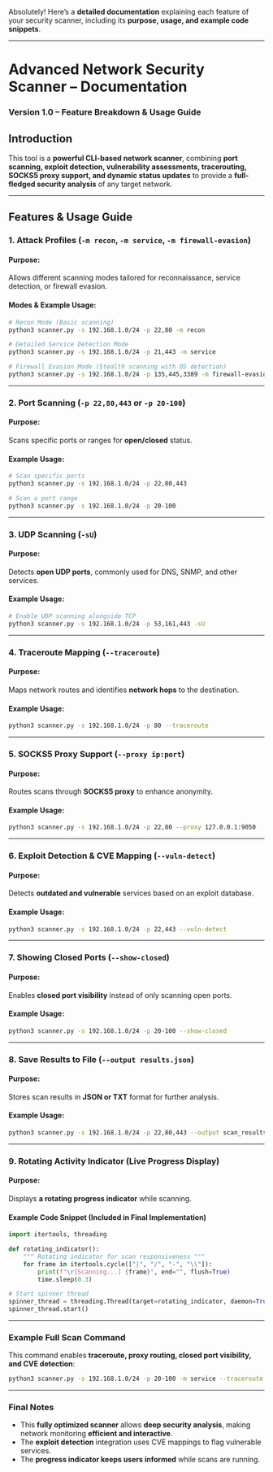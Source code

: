 Absolutely! Here’s a **detailed documentation** explaining each feature of your security scanner, including its **purpose, usage, and example code snippets**.

---

# **Advanced Network Security Scanner – Documentation**

### **Version 1.0 – Feature Breakdown & Usage Guide**

## **Introduction**

This tool is a **powerful CLI-based network scanner**, combining **port scanning, exploit detection, vulnerability assessments, tracerouting, SOCKS5 proxy support, and dynamic status updates** to provide a **full-fledged security analysis** of any target network.

---

## **Features & Usage Guide**

### **1. Attack Profiles (`-m recon`, `-m service`, `-m firewall-evasion`)**

#### **Purpose:**

Allows different scanning modes tailored for reconnaissance, service detection, or firewall evasion.

#### **Modes & Example Usage:**

```bash
# Recon Mode (Basic scanning)
python3 scanner.py -s 192.168.1.0/24 -p 22,80 -m recon

# Detailed Service Detection Mode
python3 scanner.py -s 192.168.1.0/24 -p 21,443 -m service

# Firewall Evasion Mode (Stealth scanning with OS detection)
python3 scanner.py -s 192.168.1.0/24 -p 135,445,3389 -m firewall-evasion
```

---

### **2. Port Scanning (`-p 22,80,443` or `-p 20-100`)**

#### **Purpose:**

Scans specific ports or ranges for **open/closed** status.

#### **Example Usage:**

```bash
# Scan specific ports
python3 scanner.py -s 192.168.1.0/24 -p 22,80,443

# Scan a port range
python3 scanner.py -s 192.168.1.0/24 -p 20-100
```

---

### **3. UDP Scanning (`-sU`)**

#### **Purpose:**

Detects **open UDP ports**, commonly used for DNS, SNMP, and other services.

#### **Example Usage:**

```bash
# Enable UDP scanning alongside TCP
python3 scanner.py -s 192.168.1.0/24 -p 53,161,443 -sU
```

---

### **4. Traceroute Mapping (`--traceroute`)**

#### **Purpose:**

Maps network routes and identifies **network hops** to the destination.

#### **Example Usage:**

```bash
python3 scanner.py -s 192.168.1.0/24 -p 80 --traceroute
```

---

### **5. SOCKS5 Proxy Support (`--proxy ip:port`)**

#### **Purpose:**

Routes scans through **SOCKS5 proxy** to enhance anonymity.

#### **Example Usage:**

```bash
python3 scanner.py -s 192.168.1.0/24 -p 22,80 --proxy 127.0.0.1:9050
```

---

### **6. Exploit Detection & CVE Mapping (`--vuln-detect`)**

#### **Purpose:**

Detects **outdated and vulnerable** services based on an exploit database.

#### **Example Usage:**

```bash
python3 scanner.py -s 192.168.1.0/24 -p 22,443 --vuln-detect
```

---

### **7. Showing Closed Ports (`--show-closed`)**

#### **Purpose:**

Enables **closed port visibility** instead of only scanning open ports.

#### **Example Usage:**

```bash
python3 scanner.py -s 192.168.1.0/24 -p 20-100 --show-closed
```

---

### **8. Save Results to File (`--output results.json`)**

#### **Purpose:**

Stores scan results in **JSON or TXT** format for further analysis.

#### **Example Usage:**

```bash
python3 scanner.py -s 192.168.1.0/24 -p 22,80,443 --output scan_results.json
```

---

### **9. Rotating Activity Indicator (Live Progress Display)**

#### **Purpose:**

Displays **a rotating progress indicator** while scanning.

#### **Example Code Snippet (Included in Final Implementation)**

```python
import itertools, threading

def rotating_indicator():
    """ Rotating indicator for scan responsiveness """
    for frame in itertools.cycle(["|", "/", "-", "\\"]):
        print(f"\r[Scanning...] {frame}", end="", flush=True)
        time.sleep(0.3)

# Start spinner thread
spinner_thread = threading.Thread(target=rotating_indicator, daemon=True)
spinner_thread.start()
```

---

### **Example Full Scan Command**

This command enables **traceroute, proxy routing, closed port visibility, and CVE detection**:

```bash
python3 scanner.py -s 192.168.1.0/24 -p 20-100 -m service --traceroute --proxy 127.0.0.1:9050 --show-closed --vuln-detect --output scan_results.json
```

---

### **Final Notes**

-   This **fully optimized scanner** allows **deep security analysis**, making network monitoring **efficient and interactive**.
-   The **exploit detection** integration uses CVE mappings to flag vulnerable services.
-   The **progress indicator keeps users informed** while scans are running.

